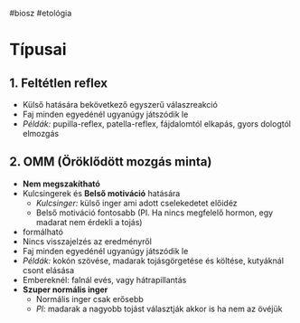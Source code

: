 #biosz #etológia
# Típusai
## 1. Feltétlen reflex
- Külső hatására bekövetkező egyszerű válaszreakció
- Faj minden egyedénél ugyanúgy játszódik le
- _Példák:_ pupilla-reflex, patella-reflex, fájdalomtól elkapás, gyors dologtól elmozgás
## 2. OMM (Öröklődött mozgás minta)
- __Nem megszakítható__
- Kulcsingerek és __Belső motiváció__ hatására
	- _Kulcsinger:_ külső inger ami adott cselekedetet előidéz
	- Belső motiváció fontosabb (Pl. Ha nincs megfelelő hormon, egy madarat nem érdekli a tojás)
- formálható
- Nincs visszajelzés az eredményről
- Faj minden egyedénél ugyanúgy játszódik le
- _Példák:_ kokón szövése, madarak tojásgörgetése és költése,
   kutyáknál csont elásása
- Embereknél: falnál evés, vagy hátrapillantás
- __Szuper normális inger__
	- Normális inger csak erősebb
	- _Pl:_ madarak a nagyobb tojást választják akkor is ha nem az övéjük 